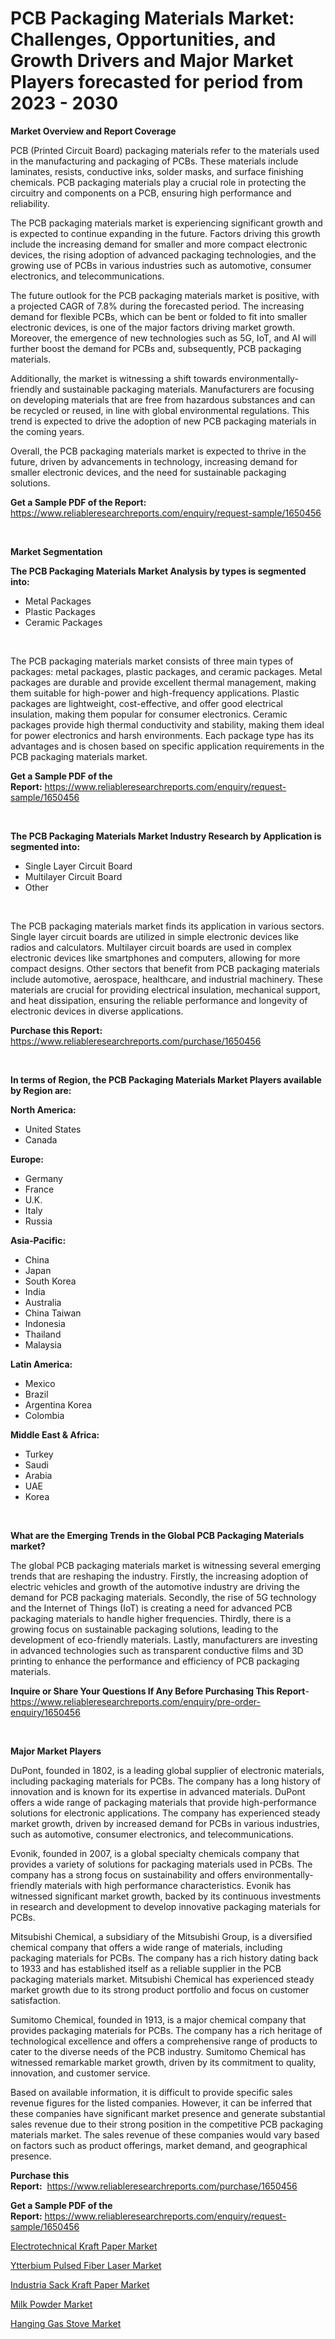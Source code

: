 <p><h1>PCB Packaging Materials Market: Challenges, Opportunities, and Growth Drivers and Major Market Players forecasted for period from 2023 - 2030</h1></p><p><strong>Market Overview and Report Coverage</strong></p>
<p><p>PCB (Printed Circuit Board) packaging materials refer to the materials used in the manufacturing and packaging of PCBs. These materials include laminates, resists, conductive inks, solder masks, and surface finishing chemicals. PCB packaging materials play a crucial role in protecting the circuitry and components on a PCB, ensuring high performance and reliability.</p><p>The PCB packaging materials market is experiencing significant growth and is expected to continue expanding in the future. Factors driving this growth include the increasing demand for smaller and more compact electronic devices, the rising adoption of advanced packaging technologies, and the growing use of PCBs in various industries such as automotive, consumer electronics, and telecommunications.</p><p>The future outlook for the PCB packaging materials market is positive, with a projected CAGR of 7.8% during the forecasted period. The increasing demand for flexible PCBs, which can be bent or folded to fit into smaller electronic devices, is one of the major factors driving market growth. Moreover, the emergence of new technologies such as 5G, IoT, and AI will further boost the demand for PCBs and, subsequently, PCB packaging materials.</p><p>Additionally, the market is witnessing a shift towards environmentally-friendly and sustainable packaging materials. Manufacturers are focusing on developing materials that are free from hazardous substances and can be recycled or reused, in line with global environmental regulations. This trend is expected to drive the adoption of new PCB packaging materials in the coming years.</p><p>Overall, the PCB packaging materials market is expected to thrive in the future, driven by advancements in technology, increasing demand for smaller electronic devices, and the need for sustainable packaging solutions.</p></p>
<p><strong>Get a Sample PDF of the Report:</strong> <a href="https://www.reliableresearchreports.com/enquiry/request-sample/1650456">https://www.reliableresearchreports.com/enquiry/request-sample/1650456</a></p>
<p>&nbsp;</p>
<p><strong>Market Segmentation</strong></p>
<p><strong>The PCB Packaging Materials Market Analysis by types is segmented into:</strong></p>
<p><ul><li>Metal Packages</li><li>Plastic Packages</li><li>Ceramic Packages</li></ul></p>
<p>&nbsp;</p>
<p><p>The PCB packaging materials market consists of three main types of packages: metal packages, plastic packages, and ceramic packages. Metal packages are durable and provide excellent thermal management, making them suitable for high-power and high-frequency applications. Plastic packages are lightweight, cost-effective, and offer good electrical insulation, making them popular for consumer electronics. Ceramic packages provide high thermal conductivity and stability, making them ideal for power electronics and harsh environments. Each package type has its advantages and is chosen based on specific application requirements in the PCB packaging materials market.</p></p>
<p><strong>Get a Sample PDF of the Report:</strong>&nbsp;<a href="https://www.reliableresearchreports.com/enquiry/request-sample/1650456">https://www.reliableresearchreports.com/enquiry/request-sample/1650456</a></p>
<p>&nbsp;</p>
<p><strong>The PCB Packaging Materials Market Industry Research by Application is segmented into:</strong></p>
<p><ul><li>Single Layer Circuit Board</li><li>Multilayer Circuit Board</li><li>Other</li></ul></p>
<p>&nbsp;</p>
<p><p>The PCB packaging materials market finds its application in various sectors. Single layer circuit boards are utilized in simple electronic devices like radios and calculators. Multilayer circuit boards are used in complex electronic devices like smartphones and computers, allowing for more compact designs. Other sectors that benefit from PCB packaging materials include automotive, aerospace, healthcare, and industrial machinery. These materials are crucial for providing electrical insulation, mechanical support, and heat dissipation, ensuring the reliable performance and longevity of electronic devices in diverse applications.</p></p>
<p><strong>Purchase this Report:</strong>&nbsp; <a href="https://www.reliableresearchreports.com/purchase/1650456">https://www.reliableresearchreports.com/purchase/1650456</a></p>
<p>&nbsp;</p>
<p><strong>In terms of Region, the PCB Packaging Materials Market Players available by Region are:</strong></p>
<p>
    <p> <strong> North America: </strong>
        <ul>
            <li>United States</li>
            <li>Canada</li>
        </ul>
        </p> 
    <p> <strong> Europe: </strong>
        <ul>
            <li>Germany</li>
            <li>France</li>
            <li>U.K.</li>
            <li>Italy</li>
            <li>Russia</li>
        </ul>
        </p> 
    <p> <strong> Asia-Pacific: </strong>
        <ul>
            <li>China</li>
            <li>Japan</li>
            <li>South Korea</li>
            <li>India</li>
            <li>Australia</li>
            <li>China Taiwan</li>
            <li>Indonesia</li>
            <li>Thailand</li>
            <li>Malaysia</li>
        </ul>
        </p> 
    <p> <strong> Latin America: </strong>
        <ul>
            <li>Mexico</li>
            <li>Brazil</li>
            <li>Argentina Korea</li>
            <li>Colombia</li>
        </ul>
        </p> 
    <p> <strong> Middle East & Africa: </strong>
        <ul>
            <li>Turkey</li>
            <li>Saudi</li>
            <li>Arabia</li>
            <li>UAE</li>
            <li>Korea</li>
        </ul>
    </p>
    </p>
<p>&nbsp;</p>
<p><strong>What are the Emerging Trends in the Global PCB Packaging Materials market?</strong></p>
<p><p>The global PCB packaging materials market is witnessing several emerging trends that are reshaping the industry. Firstly, the increasing adoption of electric vehicles and growth of the automotive industry are driving the demand for PCB packaging materials. Secondly, the rise of 5G technology and the Internet of Things (IoT) is creating a need for advanced PCB packaging materials to handle higher frequencies. Thirdly, there is a growing focus on sustainable packaging solutions, leading to the development of eco-friendly materials. Lastly, manufacturers are investing in advanced technologies such as transparent conductive films and 3D printing to enhance the performance and efficiency of PCB packaging materials.</p></p>
<p><strong>Inquire or Share Your Questions If Any Before Purchasing This Report</strong>- <a href="https://www.reliableresearchreports.com/enquiry/pre-order-enquiry/1650456">https://www.reliableresearchreports.com/enquiry/pre-order-enquiry/1650456</a></p>
<p>&nbsp;</p>
<p><strong>Major Market Players</strong></p>
<p><p>DuPont, founded in 1802, is a leading global supplier of electronic materials, including packaging materials for PCBs. The company has a long history of innovation and is known for its expertise in advanced materials. DuPont offers a wide range of packaging materials that provide high-performance solutions for electronic applications. The company has experienced steady market growth, driven by increased demand for PCBs in various industries, such as automotive, consumer electronics, and telecommunications.</p><p>Evonik, founded in 2007, is a global specialty chemicals company that provides a variety of solutions for packaging materials used in PCBs. The company has a strong focus on sustainability and offers environmentally-friendly materials with high performance characteristics. Evonik has witnessed significant market growth, backed by its continuous investments in research and development to develop innovative packaging materials for PCBs.</p><p>Mitsubishi Chemical, a subsidiary of the Mitsubishi Group, is a diversified chemical company that offers a wide range of materials, including packaging materials for PCBs. The company has a rich history dating back to 1933 and has established itself as a reliable supplier in the PCB packaging materials market. Mitsubishi Chemical has experienced steady market growth due to its strong product portfolio and focus on customer satisfaction.</p><p>Sumitomo Chemical, founded in 1913, is a major chemical company that provides packaging materials for PCBs. The company has a rich heritage of technological excellence and offers a comprehensive range of products to cater to the diverse needs of the PCB industry. Sumitomo Chemical has witnessed remarkable market growth, driven by its commitment to quality, innovation, and customer service.</p><p>Based on available information, it is difficult to provide specific sales revenue figures for the listed companies. However, it can be inferred that these companies have significant market presence and generate substantial sales revenue due to their strong position in the competitive PCB packaging materials market. The sales revenue of these companies would vary based on factors such as product offerings, market demand, and geographical presence.</p></p>
<p><strong>Purchase this Report:</strong>&nbsp;&nbsp;<a href="https://www.reliableresearchreports.com/purchase/1650456">https://www.reliableresearchreports.com/purchase/1650456</a></p>
<p></p>
<p><strong>Get a Sample PDF of the Report:</strong>&nbsp;<a href="https://www.reliableresearchreports.com/enquiry/request-sample/1650456">https://www.reliableresearchreports.com/enquiry/request-sample/1650456</a></p>
<p><p><a href="https://github.com/melchekhinf/Market-Research-Report-List-1/blob/main/electrotechnical-kraft-paper-market.md">Electrotechnical Kraft Paper Market</a></p><p><a href="https://www.linkedin.com/pulse/ytterbium-pulsed-fiber-laser-market-insights-players-forecast-nw2le/">Ytterbium Pulsed Fiber Laser Market</a></p><p><a href="https://github.com/merzlyukov93/Market-Research-Report-List-1/blob/main/industria-sack-kraft-paper-market.md">Industria Sack Kraft Paper Market</a></p><p><a href="https://medium.com/@v25590012/milk-powder-market-size-growth-forecast-2023-2030-59795593558c">Milk Powder Market</a></p><p><a href="https://www.linkedin.com/pulse/hanging-gas-stove-market-challenges-opportunities-growth-drivers-ph2ye/">Hanging Gas Stove Market</a></p></p>